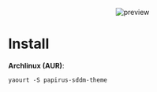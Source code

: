 <p align="center">
  <img src="https://raw.githubusercontent.com/PapirusDevelopmentTeam/papirus-sddm-theme/master/preview.png" alt="preview"/>
</p>

# Install
**Archlinux (AUR)**:
```
yaourt -S papirus-sddm-theme
```
